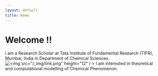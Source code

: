 ```yaml
---
layout: default
title: Home
---
```


# Welcome !!

I am a Research Scholar at Tata Institute of Fundamental Research (TIFR), Mumbai, India in Department of Chemical Sciences. ![<img src="/_img/link.png" height="12" / >](https://main.tifr.res.in) I am interested in theoretical and computational modelling of Chemical Phenomenon.

